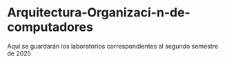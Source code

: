 # Arquitectura-Organizaci-n-de-computadores
Aquí se guardarán los laboratorios correspondientes al segundo semestre de 2025
